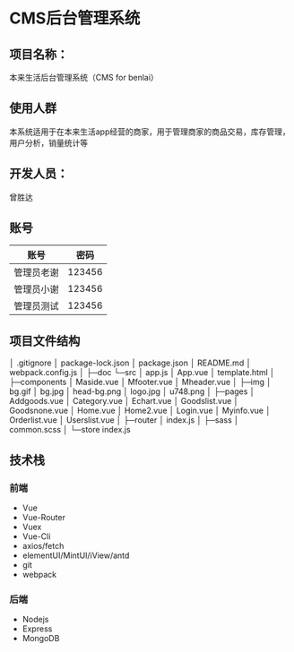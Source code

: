 # CMS后台管理系统

## 项目名称：

本来生活后台管理系统（CMS for benlai）

## 使用人群

本系统适用于在本来生活app经营的商家，用于管理商家的商品交易，库存管理，用户分析，销量统计等

## 开发人员：

曾胜达

## 账号

| 账号       | 密码   |
| ---------- | ------ |
| 管理员老谢 | 123456 |
| 管理员小谢 | 123456 |
| 管理员测试 | 123456 |

## 项目文件结构

│  .gitignore
│  package-lock.json
│  package.json
│  README.md
│  webpack.config.js
│
├─doc
└─src
    │  app.js
    │  App.vue
    │  template.html
    │
    ├─components
    │      Maside.vue
    │      Mfooter.vue
    │      Mheader.vue
    │
    ├─img
    │      bg.gif
    │      bg.jpg
    │      head-bg.png
    │      logo.jpg
    │      u748.png
    │
    ├─pages
    │      Addgoods.vue
    │      Category.vue
    │      Echart.vue
    │      Goodslist.vue
    │      Goodsnone.vue
    │      Home.vue
    │      Home2.vue
    │      Login.vue
    │      Myinfo.vue
    │      Orderlist.vue
    │      Userslist.vue
    │
    ├─router
    │      index.js
    │
    ├─sass
    │      common.scss
    │
    └─store
            index.js




## 技术栈

### 前端

- Vue
- Vue-Router
- Vuex
- Vue-Cli
- axios/fetch
- elementUI/MintUI/iView/antd
- git
- webpack

### 后端

- Nodejs
- Express
- MongoDB
